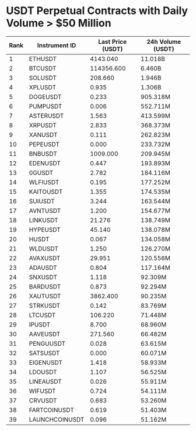 # USDT Perpetual Contracts with Daily Volume > $50 Million

| Rank | Instrument ID | Last Price (USDT) | 24h Volume (USDT) |
|------|---------------|-------------------|-------------------|
| 1 | ETHUSDT | 4143.040 | 11.018B |
| 2 | BTCUSDT | 114356.600 | 6.460B |
| 3 | SOLUSDT | 208.660 | 1.946B |
| 4 | XPLUSDT | 0.935 | 1.306B |
| 5 | DOGEUSDT | 0.233 | 905.318M |
| 6 | PUMPUSDT | 0.006 | 552.711M |
| 7 | ASTERUSDT | 1.563 | 413.599M |
| 8 | XRPUSDT | 2.833 | 368.373M |
| 9 | XANUSDT | 0.111 | 262.823M |
| 10 | PEPEUSDT | 0.000 | 233.732M |
| 11 | BNBUSDT | 1009.000 | 209.945M |
| 12 | EDENUSDT | 0.447 | 193.893M |
| 13 | 0GUSDT | 2.782 | 184.116M |
| 14 | WLFIUSDT | 0.195 | 177.252M |
| 15 | KAITOUSDT | 1.355 | 174.535M |
| 16 | SUIUSDT | 3.244 | 163.544M |
| 17 | AVNTUSDT | 1.200 | 154.677M |
| 18 | LINKUSDT | 21.276 | 138.749M |
| 19 | HYPEUSDT | 45.140 | 138.078M |
| 20 | HUSDT | 0.067 | 134.058M |
| 21 | WLDUSDT | 1.250 | 126.270M |
| 22 | AVAXUSDT | 29.951 | 120.556M |
| 23 | ADAUSDT | 0.804 | 117.164M |
| 24 | SNXUSDT | 1.118 | 92.309M |
| 25 | BARDUSDT | 0.873 | 92.294M |
| 26 | XAUTUSDT | 3862.400 | 90.235M |
| 27 | STRKUSDT | 0.142 | 83.769M |
| 28 | LTCUSDT | 106.220 | 71.448M |
| 29 | IPUSDT | 8.700 | 68.960M |
| 30 | AAVEUSDT | 271.560 | 66.482M |
| 31 | PENGUUSDT | 0.028 | 63.615M |
| 32 | SATSUSDT | 0.000 | 60.071M |
| 33 | EIGENUSDT | 1.418 | 58.933M |
| 34 | LDOUSDT | 1.107 | 56.525M |
| 35 | LINEAUSDT | 0.026 | 55.911M |
| 36 | WIFUSDT | 0.724 | 54.111M |
| 37 | CRVUSDT | 0.683 | 53.260M |
| 38 | FARTCOINUSDT | 0.619 | 51.403M |
| 39 | LAUNCHCOINUSDT | 0.096 | 51.162M |
